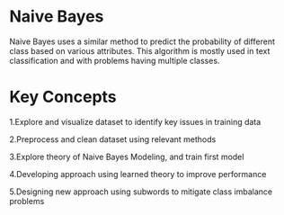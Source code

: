 # Naive Bayes

Naive Bayes uses a similar method to predict the probability of different class based on various attributes. This algorithm is mostly used in text classification and with problems having multiple classes.

# Key Concepts

1.Explore and visualize dataset to identify key issues in training data

2.Preprocess and clean dataset using relevant methods

3.Explore theory of Naive Bayes Modeling, and train first model

4.Developing approach using learned theory to improve performance

5.Designing new approach using subwords to mitigate class imbalance problems
